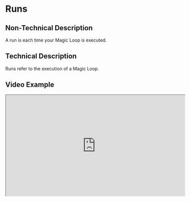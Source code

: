 # Runs
  
  ## Non-Technical Description
  A run is each time your Magic Loop is executed.
  
  ## Technical Description
  Runs refer to the execution of a Magic Loop.
  
  ## Video Example
  <iframe width="560" height="315" src="https://www.youtube.com/embed/exampleVideo1" title="Runs video" allow="accelerometer; autoplay; clipboard-write; encrypted-media; gyroscope; picture-in-picture" allowfullscreen></iframe>
  